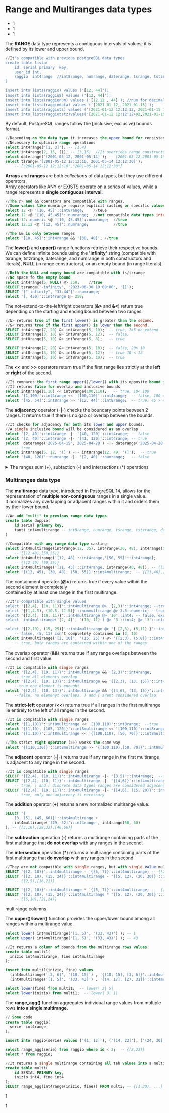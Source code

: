 # Range and Multiranges data types

* 1
* 1
* 1

The **RANGE** data type represents a contiguous intervals of values; it is defined by its lower and upper bound.

```sql
//It's compatible with previous postgreSQL data types
create table lista(
    id  serial primary  key,
    user_id int,
    raggio  int4range  //int8range, numrange, daterange, tsrange, tstzrange
)

insert into lista(raggio) values ('[12, 44]');
insert into lista(raggio8) values ('[12, 44]');
insert into lista(raggionum) values ('[12.12 , 44]'); //num for decimals
insert into lista(raggiodata) values ('[2021-01-12, 2021-01-15]');
insert into lista(raggiots) values ('[2021-01-12 12:12:12, 2021-01-15 15:15:15]');
insert into lista(raggiotstz)values('[2021-01-12 12:12:12+02,2021-01-15 15:15:15+02]')
```

By default, PostgreSQL ranges follow the **\[**&#x69;nclusive, exclusiv&#x65;**)** bounds format.

```sql
//Depending on the data type it increases the upper bound for consistency
//Necessary to optimize range operations
select int4range('[1, 3]'); -- [1,4)
select int4range(2, 15, ()); -- [3,15)  //It overrides range constructors
select daterange('[2001-05-12, 2001-05-14]'); -- [2001-05-12,2001-05-15)
select tsrange('[2001-05-12 12:12:10, 2001-05-14 12:12:30]'); 
    -- ["2001-05-12 12:12:10","2001-05-14 12:12:30"]
```

**Arrays** and **ranges** are both _collections_ of data types, but they use different operators.\
Array operators like ANY or EXISTS operate on a series of values, while a range represents a **single contiguous interval**.

```sql
//The @> and && operators are compatible with ranges.
//Some values like numrange require explicit casting or specific values
select 12 <@ '[10, 45]'::int8range;    //teue
select 12 <@ '[10, 45.45]'::numrange;  //not compatible data types integer <@ numrange
select 12::numeric <@ '[10, 45.45]'::numrange;  //true
select 12.12 <@ '[12, 45]'::numrange;           //true

//The && is only between ranges
select '[10, 45]'::int4range && '[30, 40]'; //true
```

The **lower()** and **upper()** range functions retrieve their respective bounds.\
We can define infinite bounds using the **'infinity'** string (compatible with tsrange, tstzrange, daterange, and numrange in both constructors and literals), **NULL** (in range constructors), or an empty bound (in range literals).

```sql
//Both the NULL and empty bound are compatible with ts/tzrange
//No space fo the empty bound
select int4range(5, NULL) @> 250;    //true
SELECT tsrange('-infinity', '2023-06-30 10:00:00', '[]');
SELECT '["-infinity", "33.44"]'::numrange;
select '[, 450]'::int4range @> 250;
```

The not-extend-to-the-left/right operators (**&>** and **&<**) return true depending on the starting and ending bound between two ranges.

```sql
//&> returns true if the first lower() is greater than the second.
//&< returns true if the first upper() is lower than the second.
SELECT int4range(7, 20) &> int4range(5, 10);  -- true, 7>5 no extend
SELECT int8range(3, 10) &> int8range(5, 12);  -- false, 
SELECT int8range(5, 10) &> int8range(5, 8);   -- true

SELECT int4range(7, 20) &< int4range(5, 10);  -- false, 20> 10
SELECT int8range(3, 10) &< int8range(5, 12);  -- true 10 < 12
SELECT int8range(5, 10) &< int8range(5, 10);  -- true
```

The **<<** and **>>** operators return true if the first range lies strictly at the **left** or **right** of the second.

```sql
//It compares the first range upper()/lower() with its opposite bound in the second
//It returns false for overlap and inclusive bounds
select int8range(1,10) << int8range(100,110);   -- true, 10< 100
select '[1,100]'::int4range << '[100,110]'::int4range;  -- false, 100 = 100
select '[45, 54]'::int8range >> '[12, 44]'::int8range;  -- true, 45 > 44
```

The **adjacency** operator (**-|-**) checks the boundary points between 2 ranges.&#x20;It returns true if there is no gap or overlap between the bounds.

```sql
//It checks for adjacency for both its lower and upper bounds.
//A single inclusive bound will be considered as an overlap
select '[2, 40]'::int4range -|- '[40, 120]'::int4range; -- false
select '[2, 40]'::int4range -|- '[41, 120]'::int4range; -- true
select  daterange('2025-04-15','2025-04-20') -|- daterange('2025-04-20','2025-04-25');
    -- true
select int8range(5, 12, '(]') -|- int8range(12, 49, '(]');  -- true
select '(40, 120)'::numrange -|- '[2, 40)'::numrange;   -- false
```

<details>

<summary>The ranges sum (+), subtaction (-) and intersections (*) operations</summary>

The **sum** operator (**+**) returns a single range from multiple overlapping and contigous ranges.

Ranges are considered 'contiguous' based on their data type. For **discrete** data types, contiguity means there are no skipped units between their bounds, while **continuous** data types require its ranges to share the same boundary point, defined by their precision.

```sql
//int4, int8 and date are discrete, num, tsrange, tstzrange are continous 
//In both cases, at least one inclusive bound is necessary for contiguity.
select ('[1, 20]'::int4range + int4range(5, 15, '[]') );  -- [1, 21)  overlap
select ('[1, 20]'::int4range + int4range(21, 35, '[]') ); -- [1,36) contiguous
select ('[1, 20]'::int4range + int4range(20, 35, '(]') ); -- [1,36) contiguous
select ('[1.5, 20]'::numrange + numrange(20, 35.5, '(]')); -- [1.5,35.5] 
select ('[1.5, 20.5]'::numrange + numrange(21.5, 35.5, '[]')); 
    -- error no contigous
select ('[1, 20]'::int4range + '[25, 30]'::int4range ); 
    -- Error: not contiguous
```

The **subtract** operation (**-**) returns the difference between two ranges.&#x20;It returns error if the second range is contained within the first.

```sql
//It has to return a single contiguous range, depending on the order
select ( int4range('[1, 20]') - int4range(5, 25, '[]') ); -- [1,5) overlap
select ('[1, 20]'::int4range - '[20, 25]'::int4range ); 
    -- [1, 20) adjacent, removed shared bound
select ('[1, 20]'::int4range - '[25, 30]'::int4range ); 
    -- [1, 21) outside, returns first range
select ('[1, 20]'::int4range - '[5, 15]'::int4range );  
    -- ERROR, result is not contigous range.

//Its a binary operator that requires (chaining) for more than 2 ranges.
select (int4range('[1, 20]') -int4range(5, 25, '[]')) -int4range(10, 12);
    -- [1,5)
```

The **intersection** operator (**\***) returns a single range of values shared by the two input ranges.

```sql
 //The order of ranges doesn't matter
select ('[1, 20]'::int4range * '[5, 25]'::int4range );  -- [5, 20] overlap
select ('[1, 20]'::int4range * '[20,25]'::int4range );  
 -- [20, 21) adjacent, returns the bound
select ('[1, 20]'::int4range * '[25, 30]'::int4range ); 
 -- empty for external ranges
select '[1, 20]'::int4range * '[5, 15]'::int4range * int4range(1, 30);  
 -- [5, 16] for contained ranges
```

</details>

### Multiranges data type

The **multirange** data type, introduced in PostgreSQL 14, allows for the representation of **multiple non-contiguous** ranges in a single value.\
It normalizes any overlapping or adjacent ranges within it and orders them by their lower bound.

```sql
//We add "multi" to previous range data types
create table doppio(
    id serial primary key,
    tanti int4multirange -- int8range, numrange, tsrange, tstzrange, daterange
)

//Compatible with any range data type casting
select int4multirange(int4range(12, 35), int4range(30, 48), int4range(50, 55)); 
    -- {[12,48),[50,55)}
select int4multirange('[12, 48]'::int4range,'[50, 55]'::int4range);
    -- {[12,49),[50,56)}
select int4multirange('[21, 43]'::int4range, int4range(40, 48)); -- {[21,48)}
select '{(12, 45), (30, 48), (50, 55)}'::int4multirange;  -- {[13,48),[51,55)}
```

The containment operator (**@>**) returns true if every value within the second element is completely\
contained by at least one range in the first multirange.

```sql
//It's compatible with single values
select '{[2,4), (10, 11)}'::int4multirange @> '[2,3)'::int4range; --true
select '{[1,4.5), (10.5, 11.5)}'::nummultirange @> 3.5::numeric; --true
select '{[2,4), (10, 11)}'::int4multirange @> '10'::int4; -- false, exclusive bound
select  int4multirange('[2, 4)', '(10, 11)') @> '3'::int4; @> '3'::int4;  -- true

select '{[2,10), (15, 25)}'::int4multirange @> '{ [2,3), (5,11) }'::int4multirange; 
    -- false, (5, 11) isn't completely contained in [2, 10)
select int4multirange('[2, 10]', '(15, 25)') @> '{[2,3), (5,8)}'::int4multirange;   
    -- true, both ranges are contained within one of the ranges
```

The overlap operator (**&&**) returns true if any range overlaps between the second and first value.

```sql
//It is compatible with single ranges
select '{[2,4), (10, 11)}'::int4multirange && '[2,3)'::int4range;  
    -- true all elements overlap
select '{[2,4), (10, 13)}'::int4multirange && '{[2,3), (13, 15)}'::int4multirange;  
    --true one element is enought
select '{[2,4], (10, 13)}'::int4multirange && '{(4,6), (13, 15)}'::int4multirange;  
    --false, no elemenyt overlaps, ) and [ arent considered overlap
```

The **strict-left** operator (**<<**) returns true if all ranges in the first multirange lie entirely to the left of all ranges in the second.

```sql
//It is compatible with single ranges
select '{[1,10)}'::int8multirange << '[100,110)'::int8range;  --true
select '{[1,10), [105, 120]}'::int8multirange << '[100,110)'::int8range;  --false
select '{[1,10)}'::int8multirange << '{[100,110), [50, 70]}'::int8multirange;  --true

//The strict right operator (>>) works the same way
select '{[110,130)}'::int8multirange >> '{[100,110),[50, 70]}'::int8multirange; --true
```

The **adjacent** operator (**-|-**) returns true if any range in the first multirange is adjacent to any range in the second.

```sql
//It is compatible with single ranges
SELECT '{[2,4), (10, 11)}'::int4multirange -|- '[3,5)'::int4range;  --false, overlap
SELECT '{[2,4), (10, 11)}'::int4multirange -|- '{[4,6)}'::int4multirange;   
    -- true, ) and [ discrete data types ranges are considered adjacence
SELECT '{[2,4), (10, 11)}'::int4multirange -|- '{[4,6), (15, 20)}'::int4multirange; 
    -- true, only one adjacency is necessary
```

The **addition** operator (**+**) returns a new normalized multirange value.

```sql
SELECT '{
    [3, 15], (45, 66)}'::int4multirange + 
    int4multirange('[29, 32]'::int4range , int4range(50, 60)
); -- {[3,16),[29,33),[46,66)}
```

The **subtraction** operation (**-**) returns a multirange containing parts of the first multirange that **do not** **overlap** with any ranges in the second.

The **intersection** operation (**\***) returns a multirange containing parts of the first multirange that **do overlap** with any ranges in the second.

```sql
//They are not compatible with single ranges, but with single value multiranges
SELECT '{[2, 10)}'::int4multirange - '{[5, 7)}'::int4multirange; -- {[2,5),[7,10)}
SELECT '{[2, 10), (15, 24)}'::int4multirange - '{[5, 12), (20, 30)}'::int4multirange;
    -- {[2,5),[16,21)}

SELECT '{[2, 10)}'::int4multirange * '{[5, 7)}'::int4multirange; --  {[5,7)}
SELECT '{[2, 10), (15, 24)}'::int4multirange * '{[5, 12), (20, 30)}'::int4multirange;
    -- {[5,10),[21,24)}
```

multirange columns

The **upper()**/**lower()** function provides the upper/lower bound among all ranges within a multirange value.

```sql
select lower( int4multirange('[1, 5)', '(33, 43)') ); -- 1
select upper( int4multirange('[1, 5)', '(33, 43)') ); -- 43

//It returns a column of bounds from the multirange rows values.
create table multi1( 
  inizio int4multirange, fine int4multirange 
);

insert into multi1(inizio, fine) values 
  (int4multirange('[3, 6]', '(10, 15]') , '{(10, 15], [3, 6]}'::int4multirange ),
  (int4multirange('[1, 5]', '(33, 43]') , '{(4, 17], [27, 31]}'::int4multirange );

select lower(fine) from multi1;  -- lower| 3| 5|
select lower(inizio) from multi1;  -- lower| 3| 1|
```

The **range\_agg()** function aggregates individual range values from multiple rows **into a single multirange.**

```sql
// Some code
create table raggio(
  serie  int4range
);

insert into raggio(serie) values ('(1, 12]'), ('(14, 22]'), ('(24, 30]');

select range_agg(serie) from raggio where id < 2;  -- {[2,23)}
select * from raggio;

//It returns a single multirange containing all teh values into a multirange
create table multi(
    id SERIAL PRIMARY key,
    inizio int4, fine int4
);
SELECT range_agg(int4range(inizio, fine)) FROM multi; -- {[1,30), ...}
```

1

1
